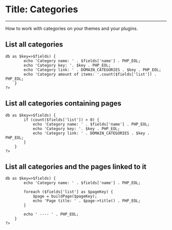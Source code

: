 # Title: Categories
<!-- Position: 3 -->
---
How to work with categories on your themes and your plugins.

## List all categories
<pre><code data-language="php"><?php
	// $dbCategories is the object who handle the categories
	foreach ($dbCategories->db as $key=>$fields) {
		echo 'Category name: ' . $fields['name'] . PHP_EOL;
		echo 'Category key: '. $key . PHP_EOL;
		echo 'Category link: ' . DOMAIN_CATEGORIES . $key . PHP_EOL;
		echo 'Category amount of items: '.count($fields['list']) . PHP_EOL;
	}
?></code></pre>

## List all categories containing pages
<pre><code data-language="php"><?php
	// $dbCategories is the object who handle the categories
	foreach ($dbCategories->db as $key=>$fields) {
		if (count($fields['list']) > 0) {
			echo 'Category name: ' . $fields['name'] . PHP_EOL;
			echo 'Category key: '. $key . PHP_EOL;
			echo 'Category link: ' . DOMAIN_CATEGORIES . $key . PHP_EOL;
		}
	}
?></code></pre>

## List all categories and the pages linked to it
<pre><code data-language="php"><?php
	foreach ($dbCategories->db as $key=>$fields) {
		echo 'Category name: ' . $fields['name'] . PHP_EOL;

		foreach ($fields['list'] as $pageKey) {
			$page = buildPage($pageKey);
			echo 'Page title: ' . $page->title() . PHP_EOL;
		}

		echo ' ---- ' . PHP_EOL;
	}
?></code></pre>
